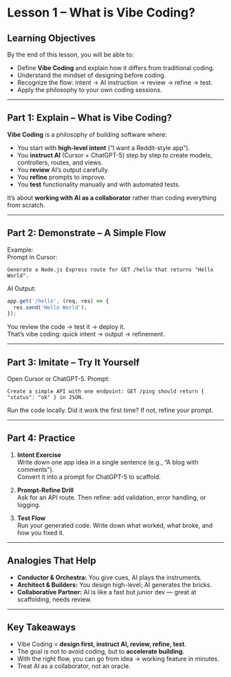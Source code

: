 # Lesson 1 – What is Vibe Coding?

## Learning Objectives
By the end of this lesson, you will be able to:
- Define **Vibe Coding** and explain how it differs from traditional coding.  
- Understand the mindset of designing before coding.  
- Recognize the flow: intent → AI instruction → review → refine → test.  
- Apply the philosophy to your own coding sessions.

---

## Part 1: Explain – What is Vibe Coding?

**Vibe Coding** is a philosophy of building software where:  
- You start with **high-level intent** (“I want a Reddit-style app”).  
- You **instruct AI** (Cursor + ChatGPT-5) step by step to create models, controllers, routes, and views.  
- You **review** AI’s output carefully.  
- You **refine** prompts to improve.  
- You **test** functionality manually and with automated tests.  

It’s about **working with AI as a collaborator** rather than coding everything from scratch.

---

## Part 2: Demonstrate – A Simple Flow

Example:  
Prompt in Cursor:  
```
Generate a Node.js Express route for GET /hello that returns "Hello World".
```

AI Output:  
```js
app.get('/hello', (req, res) => {
  res.send('Hello World');
});
```

You review the code → test it → deploy it.  
That’s vibe coding: quick intent → output → refinement.

---

## Part 3: Imitate – Try It Yourself

Open Cursor or ChatGPT-5. Prompt:  
```
Create a simple API with one endpoint: GET /ping should return { "status": "ok" } in JSON.
```

Run the code locally. Did it work the first time? If not, refine your prompt.

---

## Part 4: Practice

1. **Intent Exercise**  
   Write down one app idea in a single sentence (e.g., “A blog with comments”).  
   Convert it into a prompt for ChatGPT-5 to scaffold.  

2. **Prompt-Refine Drill**  
   Ask for an API route. Then refine: add validation, error handling, or logging.  

3. **Test Flow**  
   Run your generated code. Write down what worked, what broke, and how you fixed it.

---

## Analogies That Help

- **Conductor & Orchestra:** You give cues, AI plays the instruments.  
- **Architect & Builders:** You design high-level; AI generates the bricks.  
- **Collaborative Partner:** AI is like a fast but junior dev — great at scaffolding, needs review.

---

## Key Takeaways

- Vibe Coding = **design first, instruct AI, review, refine, test**.  
- The goal is not to avoid coding, but to **accelerate building**.  
- With the right flow, you can go from idea → working feature in minutes.  
- Treat AI as a collaborator, not an oracle.
